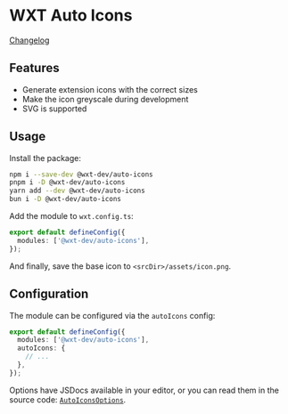 # WXT Auto Icons

[Changelog](https://github.com/wxt-dev/wxt/blob/main/packages/auto-icons/CHANGELOG.md)

## Features

- Generate extension icons with the correct sizes
- Make the icon greyscale during development
- SVG is supported

## Usage

Install the package:

```sh
npm i --save-dev @wxt-dev/auto-icons
pnpm i -D @wxt-dev/auto-icons
yarn add --dev @wxt-dev/auto-icons
bun i -D @wxt-dev/auto-icons
```

Add the module to `wxt.config.ts`:

```ts
export default defineConfig({
  modules: ['@wxt-dev/auto-icons'],
});
```

And finally, save the base icon to `<srcDir>/assets/icon.png`.

## Configuration

The module can be configured via the `autoIcons` config:

```ts
export default defineConfig({
  modules: ['@wxt-dev/auto-icons'],
  autoIcons: {
    // ...
  },
});
```

Options have JSDocs available in your editor, or you can read them in the source code: [`AutoIconsOptions`](https://github.com/wxt-dev/wxt/blob/main/packages/auto-icons/src/index.ts).
